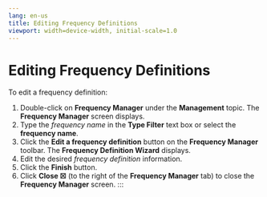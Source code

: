```yaml
---
lang: en-us
title: Editing Frequency Definitions
viewport: width=device-width, initial-scale=1.0
---
```


#  Editing Frequency Definitions

To edit a frequency definition:

1.  Double-click on **Frequency Manager** under the **Management**
    topic. The **Frequency Manager** screen displays.
2.  Type the *frequency name* in the **Type Filter** text box or select
    the **frequency name**.
3.  Click the **Edit a frequency definition** button on the **Frequency
    Manager** toolbar. The **Frequency Definition Wizard** displays.
4.  Edit the desired *frequency definition* information.
5.  Click the **Finish** button.
6.  Click **Close ☒** (to the right of the **Frequency Manager** tab) to
    close the **Frequency Manager** screen.
:::

 

